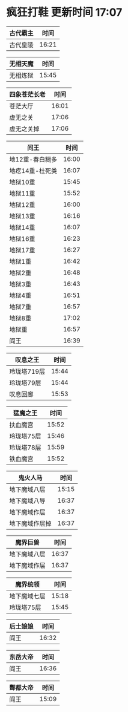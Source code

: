 # 疯狂打鞋 更新时间 17:07

| 古代霸主   | 时间    |
|--------|-------|
| 古代皇陵 | 16:21 |

| 无相天魔   | 时间    |
|--------|-------|
| 无相炼狱 | 15:45 |

| 四象苍茫长老   | 时间    |
|--------|-------|
| 苍茫大厅 | 16:01 |
| 虚无之关 | 17:06 |
| 虚无之关掉 | 17:06 |

| 间王   | 时间    |
|--------|-------|
| 地12重-春白糊多 | 16:00 |
| 地疙14重-杜死类 | 16:07 |
| 地狱10重 | 15:45 |
| 地狱11重 | 15:52 |
| 地狱12重 | 16:00 |
| 地狱13重 | 16:16 |
| 地狱14重 | 16:07 |
| 地狱16重 | 16:23 |
| 地狱17重 | 16:27 |
| 地狱1重 | 16:42 |
| 地狱2重 | 16:48 |
| 地狱3重 | 16:43 |
| 地狱4重 | 16:51 |
| 地狱7重 | 16:57 |
| 地狱8重 | 17:02 |
| 地狱重 | 16:57 |
| 阎王 | 16:39 |

| 叹息之王   | 时间    |
|--------|-------|
| 玲珑塔719层 | 15:44 |
| 玲珑塔79层 | 15:44 |
| 叹息回廊 | 15:53 |

| 猛魔之王   | 时间    |
|--------|-------|
| 扶血魔宫 | 15:52 |
| 玲珑塔75层 | 15:46 |
| 玲珑塔78层 | 15:59 |
| 铁血魔宫 | 15:52 |

| 鬼火人马   | 时间    |
|--------|-------|
| 地下魔域八层 | 15:15 |
| 地下魔域八导 | 16:37 |
| 地下魔域作层 | 16:37 |
| 地下魔域作层掉 | 16:37 |

| 魔界巨兽   | 时间    |
|--------|-------|
| 地下魔域八层 | 16:37 |
| 地下魔域作层 | 16:37 |

| 魔界统领   | 时间    |
|--------|-------|
| 地下魔域七层 | 15:18 |
| 玲珑塔75层 | 15:45 |

| 后土娘娘   | 时间    |
|--------|-------|
| 阎王 | 16:32 |

| 东岳大帝   | 时间    |
|--------|-------|
| 阎王 | 16:36 |

| 酆都大帝   | 时间    |
|--------|-------|
| 阎王 | 15:09 |
